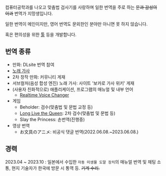 컴퓨터공학과를 나오고 맞춤법 검사기를 사랑하며 일한 번역을 주로 하는 ~~문과 감성의 이과~~ 번역가 지망생입니다.

일한 번역이 메인이지만, 영어 번역도 문외한인 분야만 아니면 못 하지 않습니다.

혹은 편의성을 위한 [툴](https://github.com/qlife1146/vocaro_wiki_formatter) 등을 개발합니다.

번역 종류
-
 - 만화: DLsite 번역 참여
 - [노래 가사](https://prism-translate.tistory.com)
 - 2차 창작 만화: 커뮤니티 게재
 - 서브컬처(음성 합성 엔진) 노래 가사: 사이트 '보카로 가사 위키' 게재
 - (사용자 친화적으로) 애플리케이션, 프로그램의 매뉴얼 및 내부 언어
   - [Realtime Voice Changer](https://github.com/qlife1146/voice-changer)
 - 게임
   - Beholder: 검수(맞춤법 및 문법 교정 등)
   - [Long Live the Queen](https://prism-translate.tistory.com/4): 2차 검수(맞춤법 및 문법 등)
   - Slay the Princess: 손번역(진행중)
 - 영상 번역
   - お文具のアニメ: 비공식 댓글 번역(2022.06.08.~2023.06.08.)


경력
-
2023.04 ~ 2023.10 : 일본에서 수입한 `자동 미생물 도말 장치`의 매뉴얼 번역 및 채팅 소통, 현지 기술자가 한국에 방문 시 통역 등. ~~기계 수리.~~
